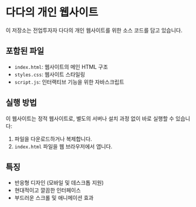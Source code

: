 # 다다의 개인 웹사이트

이 저장소는 전업투자자 다다의 개인 웹사이트를 위한 소스 코드를 담고 있습니다.

## 포함된 파일

- `index.html`: 웹사이트의 메인 HTML 구조
- `styles.css`: 웹사이트 스타일링
- `script.js`: 인터랙티브 기능을 위한 자바스크립트

## 실행 방법

이 웹사이트는 정적 웹사이트로, 별도의 서버나 설치 과정 없이 바로 실행할 수 있습니다:

1. 파일을 다운로드하거나 복제합니다.
2. `index.html` 파일을 웹 브라우저에서 엽니다.

## 특징

- 반응형 디자인 (모바일 및 데스크톱 지원)
- 현대적이고 깔끔한 인터페이스
- 부드러운 스크롤 및 애니메이션 효과 